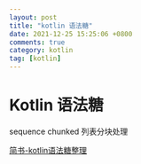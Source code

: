 ```yaml
---
layout: post
title: "kotlin 语法糖"
date: 2021-12-25 15:25:06 +0800
comments: true
category: kotlin
tag: [kotlin]
---
```


# Kotlin 语法糖

sequence chunked 列表分块处理 


[简书-kotlin语法糖整理](https://www.jianshu.com/p/553dd6095edb)	

